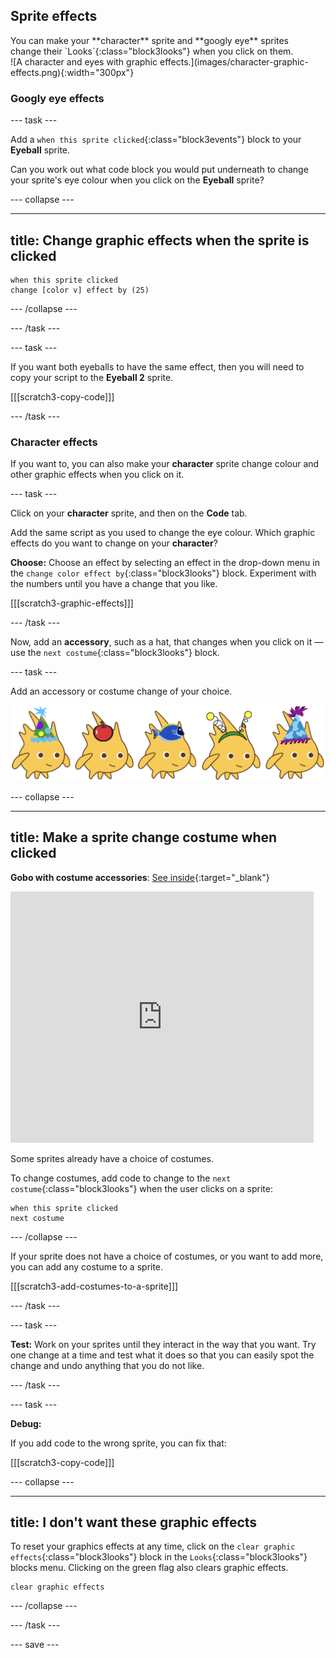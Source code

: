 ## Sprite effects

<div style="display: flex; flex-wrap: wrap">
<div style="flex-basis: 200px; flex-grow: 1; margin-right: 15px;">
You can make your **character** sprite and **googly eye** sprites change their `Looks`{:class="block3looks"} when you click on them.
</div>
<div>
![A character and eyes with graphic effects.](images/character-graphic-effects.png){:width="300px"}    
</div>
</div>

### Googly eye effects

--- task ---

Add a `when this sprite clicked`{:class="block3events"} block to your **Eyeball** sprite.

Can you work out what code block you would put underneath to change your sprite's eye colour when you click on the **Eyeball** sprite?

--- collapse ---

---
title: Change graphic effects when the sprite is clicked
---

```blocks3
when this sprite clicked  
change [color v] effect by (25)
```

--- /collapse ---

--- /task ---

--- task ---

If you want both eyeballs to have the same effect, then you will need to copy your script to the **Eyeball 2** sprite.

[[[scratch3-copy-code]]]

--- /task ---

### Character effects

If you want to, you can also make your **character** sprite change colour and other graphic effects when you click on it.

--- task ---

Click on your **character** sprite, and then on the **Code** tab.

Add the same script as you used to change the eye colour. Which graphic effects do you want to change on your **character**?

**Choose:** Choose an effect by selecting an effect in the drop-down menu in the `change color effect by`{:class="block3looks"} block. Experiment with the numbers until you have a change that you like.

[[[scratch3-graphic-effects]]]

--- /task ---

Now, add an **accessory**, such as a hat, that changes when you click on it — use the `next costume`{:class="block3looks"} block.

--- task ---

Add an accessory or costume change of your choice.


![Sprites with accessories.](images/accessory-sprite.png)

--- collapse ---

---
title: Make a sprite change costume when clicked
---

**Gobo with costume accessories**: [See inside](https://scratch.mit.edu/projects/496334057/editor){:target="_blank"}
<div class="scratch-preview">
<iframe allowtransparency="true" width="485" height="402" src="https://scratch.mit.edu/projects/embed/496334057/?autostart=false" frameborder="0"></iframe>
</div>

Some sprites already have a choice of costumes.

To change costumes, add code to change to the `next costume`{:class="block3looks"} when the user clicks on a sprite:

```blocks3
when this sprite clicked
next costume
```

--- /collapse ---

If your sprite does not have a choice of costumes, or you want to add more, you can add any costume to a sprite.

[[[scratch3-add-costumes-to-a-sprite]]]

--- /task ---

--- task ---

**Test:** Work on your sprites until they interact in the way that you want. Try one change at a time and test what it does so that you can easily spot the change and undo anything that you do not like.

--- /task ---

--- task ---

**Debug:**

If you add code to the wrong sprite, you can fix that:

[[[scratch3-copy-code]]]

--- collapse ---

---
title: I don't want these graphic effects
---

To reset your graphics effects at any time, click on the `clear graphic effects`{:class="block3looks"} block in the `Looks`{:class="block3looks"} blocks menu. Clicking on the green flag also clears graphic effects.

```blocks3
clear graphic effects
```
--- /collapse ---

--- /task ---

--- save ---

